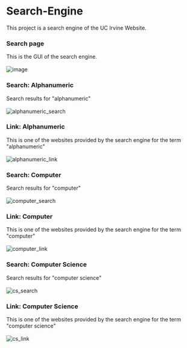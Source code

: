 # Search-Engine
This project is a search engine of the UC Irvine Website.

### Search page
This is the GUI of the search engine. 
<br><br>
![image](https://user-images.githubusercontent.com/52221230/127405339-1f0a112f-2372-4c99-9215-b9bb5d5574d1.png)


### Search: Alphanumeric
Search results for "alphanumeric"
<br><br>
![alphanumeric_search](https://user-images.githubusercontent.com/52221230/127405425-8a5aad3c-08ec-42c8-806e-803dac5e90bb.JPG)


### Link: Alphanumeric
This is one of the websites provided by the search engine for the term "alphanumeric"
<br><br>
![alphanumeric_link](https://user-images.githubusercontent.com/52221230/127405511-021c2982-f283-4a34-8100-3882c4a17048.JPG)


### Search: Computer
Search results for "computer"
<br><br>
![computer_search](https://user-images.githubusercontent.com/52221230/127405646-f64119c7-b9fb-4b17-96a2-4e7bbe62e7ff.JPG)


### Link: Computer
This is one of the websites provided by the search engine for the term "computer"
<br><br>
![computer_link](https://user-images.githubusercontent.com/52221230/127405728-40b0dd95-872e-4e87-97b4-1294016170f0.JPG)


### Search: Computer Science
Search results for "computer science"
<br><br>
![cs_search](https://user-images.githubusercontent.com/52221230/127405854-a2cf933b-fe01-49cf-af9d-4b4d59a59d1c.JPG)


### Link: Computer Science
This is one of the websites provided by the search engine for the term "computer science"
<br><br>
![cs_link](https://user-images.githubusercontent.com/52221230/127405918-a49f3fcb-276b-4b90-9e95-6b93a0267a0c.JPG)

